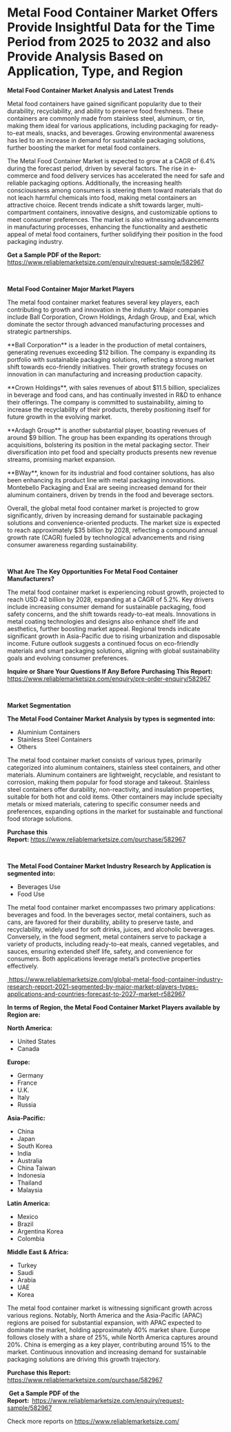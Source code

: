 <p><h1>Metal Food Container Market Offers Provide Insightful Data for the Time Period from 2025 to 2032 and also Provide Analysis Based on Application, Type, and Region</h1></p><p><strong>Metal Food Container Market Analysis and Latest Trends</strong></p>
<p><p>Metal food containers have gained significant popularity due to their durability, recyclability, and ability to preserve food freshness. These containers are commonly made from stainless steel, aluminum, or tin, making them ideal for various applications, including packaging for ready-to-eat meals, snacks, and beverages. Growing environmental awareness has led to an increase in demand for sustainable packaging solutions, further boosting the market for metal food containers.</p><p>The Metal Food Container Market is expected to grow at a CAGR of 6.4% during the forecast period, driven by several factors. The rise in e-commerce and food delivery services has accelerated the need for safe and reliable packaging options. Additionally, the increasing health consciousness among consumers is steering them toward materials that do not leach harmful chemicals into food, making metal containers an attractive choice. Recent trends indicate a shift towards larger, multi-compartment containers, innovative designs, and customizable options to meet consumer preferences. The market is also witnessing advancements in manufacturing processes, enhancing the functionality and aesthetic appeal of metal food containers, further solidifying their position in the food packaging industry.</p></p>
<p><strong>Get a Sample PDF of the Report:&nbsp;</strong> <a href="https://www.reliablemarketsize.com/enquiry/request-sample/582967?utm_campaign=2799&utm_medium=2&utm_source=Github&utm_content=ia&utm_term=23032025&utm_id=metal-food-container">https://www.reliablemarketsize.com/enquiry/request-sample/582967</a></p>
<p>&nbsp;</p>
<p><strong>Metal Food Container Major Market Players</strong></p>
<p><p>The metal food container market features several key players, each contributing to growth and innovation in the industry. Major companies include Ball Corporation, Crown Holdings, Ardagh Group, and Exal, which dominate the sector through advanced manufacturing processes and strategic partnerships.</p><p>**Ball Corporation** is a leader in the production of metal containers, generating revenues exceeding $12 billion. The company is expanding its portfolio with sustainable packaging solutions, reflecting a strong market shift towards eco-friendly initiatives. Their growth strategy focuses on innovation in can manufacturing and increasing production capacity.</p><p>**Crown Holdings**, with sales revenues of about $11.5 billion, specializes in beverage and food cans, and has continually invested in R&D to enhance their offerings. The company is committed to sustainability, aiming to increase the recyclability of their products, thereby positioning itself for future growth in the evolving market.</p><p>**Ardagh Group** is another substantial player, boasting revenues of around $9 billion. The group has been expanding its operations through acquisitions, bolstering its position in the metal packaging sector. Their diversification into pet food and specialty products presents new revenue streams, promising market expansion.</p><p>**BWay**, known for its industrial and food container solutions, has also been enhancing its product line with metal packaging innovations. Montebello Packaging and Exal are seeing increased demand for their aluminum containers, driven by trends in the food and beverage sectors.</p><p>Overall, the global metal food container market is projected to grow significantly, driven by increasing demand for sustainable packaging solutions and convenience-oriented products. The market size is expected to reach approximately $35 billion by 2028, reflecting a compound annual growth rate (CAGR) fueled by technological advancements and rising consumer awareness regarding sustainability.</p></p>
<p>&nbsp;</p>
<p><strong>What Are The Key Opportunities For Metal Food Container Manufacturers?</strong></p>
<p><p>The metal food container market is experiencing robust growth, projected to reach USD 42 billion by 2028, expanding at a CAGR of 5.2%. Key drivers include increasing consumer demand for sustainable packaging, food safety concerns, and the shift towards ready-to-eat meals. Innovations in metal coating technologies and designs also enhance shelf life and aesthetics, further boosting market appeal. Regional trends indicate significant growth in Asia-Pacific due to rising urbanization and disposable income. Future outlook suggests a continued focus on eco-friendly materials and smart packaging solutions, aligning with global sustainability goals and evolving consumer preferences.</p></p>
<p><strong>Inquire or Share Your Questions If Any Before Purchasing This Report:</strong> <a href="https://www.reliablemarketsize.com/enquiry/pre-order-enquiry/582967?utm_campaign=2799&utm_medium=2&utm_source=Github&utm_content=ia&utm_term=23032025&utm_id=metal-food-container">https://www.reliablemarketsize.com/enquiry/pre-order-enquiry/582967</a></p>
<p>&nbsp;</p>
<p><strong>Market Segmentation</strong></p>
<p><strong>The Metal Food Container Market Analysis by types is segmented into:</strong></p>
<p><ul><li>Aluminium Containers</li><li>Stainless Steel Containers</li><li>Others</li></ul></p>
<p><p>The metal food container market consists of various types, primarily categorized into aluminum containers, stainless steel containers, and other materials. Aluminum containers are lightweight, recyclable, and resistant to corrosion, making them popular for food storage and takeout. Stainless steel containers offer durability, non-reactivity, and insulation properties, suitable for both hot and cold items. Other containers may include specialty metals or mixed materials, catering to specific consumer needs and preferences, expanding options in the market for sustainable and functional food storage solutions.</p></p>
<p><strong>Purchase this Report:&nbsp;</strong><a href="https://www.reliablemarketsize.com/purchase/582967?utm_campaign=2799&utm_medium=2&utm_source=Github&utm_content=ia&utm_term=23032025&utm_id=metal-food-container">https://www.reliablemarketsize.com/purchase/582967</a></p>
<p>&nbsp;</p>
<p><strong>The Metal Food Container Market Industry Research by Application is segmented into:</strong></p>
<p><ul><li>Beverages Use</li><li>Food Use</li></ul></p>
<p><p>The metal food container market encompasses two primary applications: beverages and food. In the beverages sector, metal containers, such as cans, are favored for their durability, ability to preserve taste, and recyclability, widely used for soft drinks, juices, and alcoholic beverages. Conversely, in the food segment, metal containers serve to package a variety of products, including ready-to-eat meals, canned vegetables, and sauces, ensuring extended shelf life, safety, and convenience for consumers. Both applications leverage metal’s protective properties effectively.</p></p>
<p><a href="https://www.reliablemarketsize.com/global-metal-food-container-industry-research-report-2021-segmented-by-major-market-players-types-applications-and-countries-forecast-to-2027-market-r582967?utm_campaign=2799&utm_medium=2&utm_source=Github&utm_content=ia&utm_term=23032025&utm_id=metal-food-container">&nbsp;https://www.reliablemarketsize.com/global-metal-food-container-industry-research-report-2021-segmented-by-major-market-players-types-applications-and-countries-forecast-to-2027-market-r582967</a></p>
<p><strong>In terms of Region, the Metal Food Container Market Players available by Region are:</strong></p>
<p>
    <p> <strong> North America: </strong>
        <ul>
            <li>United States</li>
            <li>Canada</li>
        </ul>
        </p> 
    <p> <strong> Europe: </strong>
        <ul>
            <li>Germany</li>
            <li>France</li>
            <li>U.K.</li>
            <li>Italy</li>
            <li>Russia</li>
        </ul>
        </p> 
    <p> <strong> Asia-Pacific: </strong>
        <ul>
            <li>China</li>
            <li>Japan</li>
            <li>South Korea</li>
            <li>India</li>
            <li>Australia</li>
            <li>China Taiwan</li>
            <li>Indonesia</li>
            <li>Thailand</li>
            <li>Malaysia</li>
        </ul>
        </p> 
    <p> <strong> Latin America: </strong>
        <ul>
            <li>Mexico</li>
            <li>Brazil</li>
            <li>Argentina Korea</li>
            <li>Colombia</li>
        </ul>
        </p> 
    <p> <strong> Middle East & Africa: </strong>
        <ul>
            <li>Turkey</li>
            <li>Saudi</li>
            <li>Arabia</li>
            <li>UAE</li>
            <li>Korea</li>
        </ul>
    </p>
    </p>
<p><p>The metal food container market is witnessing significant growth across various regions. Notably, North America and the Asia-Pacific (APAC) regions are poised for substantial expansion, with APAC expected to dominate the market, holding approximately 40% market share. Europe follows closely with a share of 25%, while North America captures around 20%. China is emerging as a key player, contributing around 15% to the market. Continuous innovation and increasing demand for sustainable packaging solutions are driving this growth trajectory.</p></p>
<p><strong>Purchase this Report: </strong><a href="https://www.reliablemarketsize.com/purchase/582967?utm_campaign=2799&utm_medium=2&utm_source=Github&utm_content=ia&utm_term=23032025&utm_id=metal-food-container">https://www.reliablemarketsize.com/purchase/582967</a></p>
<p>&nbsp;<strong>Get a Sample PDF of the Report:&nbsp;&nbsp;</strong><a href="https://www.reliablemarketsize.com/enquiry/request-sample/582967?utm_campaign=2799&utm_medium=2&utm_source=Github&utm_content=ia&utm_term=23032025&utm_id=metal-food-container">https://www.reliablemarketsize.com/enquiry/request-sample/582967</a></p>
<p><strong></strong></p>
<p>Check more reports on <a href="https://www.reliablemarketsize.com/?utm_campaign=2799&utm_medium=2&utm_source=Github&utm_content=ia&utm_term=23032025&utm_id=metal-food-container">https://www.reliablemarketsize.com/</a></p>